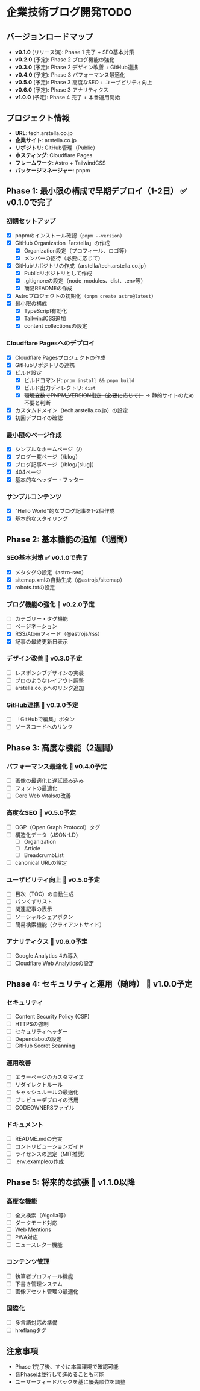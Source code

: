 # 企業技術ブログ開発TODO

## バージョンロードマップ
- **v0.1.0** (リリース済): Phase 1 完了 + SEO基本対策
- **v0.2.0** (予定): Phase 2 ブログ機能の強化
- **v0.3.0** (予定): Phase 2 デザイン改善 + GitHub連携
- **v0.4.0** (予定): Phase 3 パフォーマンス最適化
- **v0.5.0** (予定): Phase 3 高度なSEO + ユーザビリティ向上
- **v0.6.0** (予定): Phase 3 アナリティクス
- **v1.0.0** (予定): Phase 4 完了 + 本番運用開始

## プロジェクト情報
- **URL**: tech.arstella.co.jp
- **企業サイト**: arstella.co.jp
- **リポジトリ**: GitHub管理（Public）
- **ホスティング**: Cloudflare Pages
- **フレームワーク**: Astro + TailwindCSS
- **パッケージマネージャー**: pnpm

## Phase 1: 最小限の構成で早期デプロイ（1-2日） ✅ **v0.1.0で完了**

### 初期セットアップ
- [x] pnpmのインストール確認（`pnpm --version`）
- [x] GitHub Organization「arstella」の作成
  - [x] Organization設定（プロフィール、ロゴ等）
  - [x] メンバーの招待（必要に応じて）
- [x] GitHubリポジトリの作成（arstella/tech.arstella.co.jp）
  - [x] Publicリポジトリとして作成
  - [x] .gitignoreの設定（node_modules、dist、.env等）
  - [x] 簡易READMEの作成
- [x] Astroプロジェクトの初期化（`pnpm create astro@latest`）
- [x] 最小限の構成
  - [x] TypeScript有効化
  - [x] TailwindCSS追加
  - [x] content collectionsの設定

### Cloudflare Pagesへのデプロイ
- [x] Cloudflare Pagesプロジェクトの作成
- [x] GitHubリポジトリの連携
- [x] ビルド設定
  - [x] ビルドコマンド: `pnpm install && pnpm build`
  - [x] ビルド出力ディレクトリ: `dist`
  - [x] ~~環境変数でPNPM_VERSION指定（必要に応じて）~~ → 静的サイトのため不要と判断
- [x] カスタムドメイン（tech.arstella.co.jp）の設定
- [x] 初回デプロイの確認

### 最小限のページ作成
- [x] シンプルなホームページ（/）
- [x] ブログ一覧ページ（/blog）
- [x] ブログ記事ページ（/blog/[slug]）
- [x] 404ページ
- [x] 基本的なヘッダー・フッター

### サンプルコンテンツ
- [x] "Hello World"的なブログ記事を1-2個作成
- [x] 基本的なスタイリング

## Phase 2: 基本機能の追加（1週間）

### SEO基本対策 ✅ **v0.1.0で完了**
- [x] メタタグの設定（astro-seo）
- [x] sitemap.xmlの自動生成（@astrojs/sitemap）
- [x] robots.txtの設定

### ブログ機能の強化 🎯 **v0.2.0予定**
- [ ] カテゴリー・タグ機能
- [ ] ページネーション
- [x] RSS/Atomフィード（@astrojs/rss）
- [x] 記事の最終更新日表示

### デザイン改善 🎯 **v0.3.0予定**
- [ ] レスポンシブデザインの実装
- [ ] プロのようなレイアウト調整
- [ ] arstella.co.jpへのリンク追加

### GitHub連携 🎯 **v0.3.0予定**
- [ ] 「GitHubで編集」ボタン
- [ ] ソースコードへのリンク

## Phase 3: 高度な機能（2週間）

### パフォーマンス最適化 🎯 **v0.4.0予定**
- [ ] 画像の最適化と遅延読み込み
- [ ] フォントの最適化
- [ ] Core Web Vitalsの改善

### 高度なSEO 🎯 **v0.5.0予定**
- [ ] OGP（Open Graph Protocol）タグ
- [ ] 構造化データ（JSON-LD）
  - [ ] Organization
  - [ ] Article
  - [ ] BreadcrumbList
- [ ] canonical URLの設定

### ユーザビリティ向上 🎯 **v0.5.0予定**
- [ ] 目次（TOC）の自動生成
- [ ] パンくずリスト
- [ ] 関連記事の表示
- [ ] ソーシャルシェアボタン
- [ ] 簡易検索機能（クライアントサイド）

### アナリティクス 🎯 **v0.6.0予定**
- [ ] Google Analytics 4の導入
- [ ] Cloudflare Web Analyticsの設定

## Phase 4: セキュリティと運用（随時） 🎯 **v1.0.0予定**

### セキュリティ
- [ ] Content Security Policy (CSP)
- [ ] HTTPSの強制
- [ ] セキュリティヘッダー
- [ ] Dependabotの設定
- [ ] GitHub Secret Scanning

### 運用改善
- [ ] エラーページのカスタマイズ
- [ ] リダイレクトルール
- [ ] キャッシュルールの最適化
- [ ] プレビューデプロイの活用
- [ ] CODEOWNERSファイル

### ドキュメント
- [ ] README.mdの充実
- [ ] コントリビューションガイド
- [ ] ライセンスの選定（MIT推奨）
- [ ] .env.exampleの作成

## Phase 5: 将来的な拡張 🔮 **v1.1.0以降**

### 高度な機能
- [ ] 全文検索（Algolia等）
- [ ] ダークモード対応
- [ ] Web Mentions
- [ ] PWA対応
- [ ] ニュースレター機能

### コンテンツ管理
- [ ] 執筆者プロフィール機能
- [ ] 下書き管理システム
- [ ] 画像アセット管理の最適化

### 国際化
- [ ] 多言語対応の準備
- [ ] hreflangタグ

## 注意事項
- Phase 1完了後、すぐに本番環境で確認可能
- 各Phaseは並行して進めることも可能
- ユーザーフィードバックを基に優先順位を調整